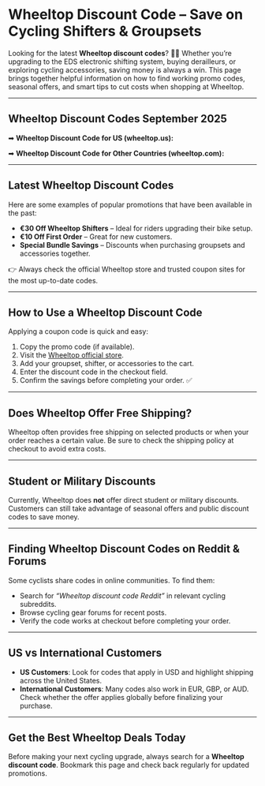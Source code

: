 # Wheeltop Discount Code – Save on Cycling Shifters & Groupsets

Looking for the latest **Wheeltop discount codes**? 🚴‍♂️ Whether you’re upgrading to the EDS electronic shifting system, buying derailleurs, or exploring cycling accessories, saving money is always a win. This page brings together helpful information on how to find working promo codes, seasonal offers, and smart tips to cut costs when shopping at Wheeltop.

---

## Wheeltop Discount Codes September 2025

➡ **Wheeltop Discount Code for US (wheeltop.us):** 

➡ **Wheeltop Discount Code for Other Countries (wheeltop.com):** 

---

## Latest Wheeltop Discount Codes
Here are some examples of popular promotions that have been available in the past:

- **€30 Off Wheeltop Shifters** – Ideal for riders upgrading their bike setup.  
- **€10 Off First Order** – Great for new customers.  
- **Special Bundle Savings** – Discounts when purchasing groupsets and accessories together.  

👉 Always check the official Wheeltop store and trusted coupon sites for the most up-to-date codes.

---

## How to Use a Wheeltop Discount Code
Applying a coupon code is quick and easy:

1. Copy the promo code (if available).  
2. Visit the [Wheeltop official store](https://www.wheeltop.com/).  
3. Add your groupset, shifter, or accessories to the cart.  
4. Enter the discount code in the checkout field.  
5. Confirm the savings before completing your order. ✅  

---

## Does Wheeltop Offer Free Shipping?
Wheeltop often provides free shipping on selected products or when your order reaches a certain value. Be sure to check the shipping policy at checkout to avoid extra costs.

---

## Student or Military Discounts
Currently, Wheeltop does **not** offer direct student or military discounts. Customers can still take advantage of seasonal offers and public discount codes to save money.

---

## Finding Wheeltop Discount Codes on Reddit & Forums
Some cyclists share codes in online communities. To find them:

- Search for *“Wheeltop discount code Reddit”* in relevant cycling subreddits.  
- Browse cycling gear forums for recent posts.  
- Verify the code works at checkout before completing your order.  

---

## US vs International Customers
- **US Customers**: Look for codes that apply in USD and highlight shipping across the United States.  
- **International Customers**: Many codes also work in EUR, GBP, or AUD. Check whether the offer applies globally before finalizing your purchase.  

---

## Get the Best Wheeltop Deals Today
Before making your next cycling upgrade, always search for a **Wheeltop discount code**. Bookmark this page and check back regularly for updated promotions.
